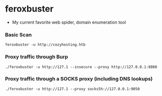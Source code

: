 # feroxbuster

* My current favorite web spider, domain enumeration tool&#x20;

### Basic Scan&#x20;

```
feroxbuster -u http://cozyhosting.htb
```

### Proxy traffic through Burp

```
./feroxbuster -u http://127.1 --insecure --proxy http://127.0.0.1:8080
```

### Proxy traffic through a SOCKS proxy (including DNS lookups)

```
./feroxbuster -u http://127.1 --proxy socks5h://127.0.0.1:9050
```
